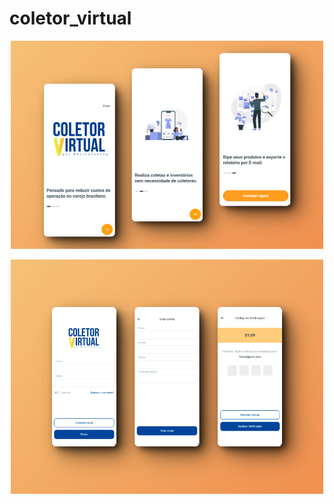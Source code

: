 # coletor_virtual

<p align="center">
<img src="./assets/img/810shots_so.png" width="500" alt="Onboarding" />
</p>

<p align="center">
 <img src="./assets/img/753shots_so.png" width="500" alt="Login e cadastro" />
</p>

